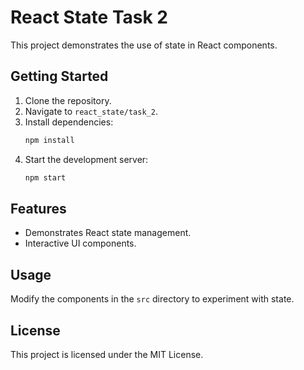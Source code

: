 # React State Task 2

This project demonstrates the use of state in React components.

## Getting Started

1. Clone the repository.
2. Navigate to `react_state/task_2`.
3. Install dependencies:
    ```bash
    npm install
    ```
4. Start the development server:
    ```bash
    npm start
    ```

## Features

- Demonstrates React state management.
- Interactive UI components.

## Usage

Modify the components in the `src` directory to experiment with state.

## License

This project is licensed under the MIT License.